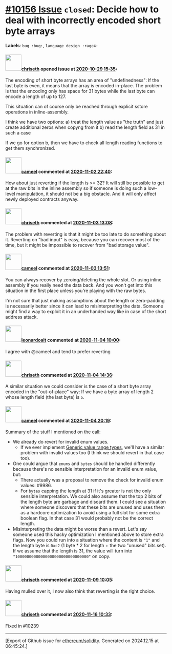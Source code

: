 # [\#10156 Issue](https://github.com/ethereum/solidity/issues/10156) `closed`: Decide how to deal with incorrectly encoded short byte arrays
**Labels**: `bug :bug:`, `language design :rage4:`


#### <img src="https://avatars.githubusercontent.com/u/9073706?v=4" width="50">[chriseth](https://github.com/chriseth) opened issue at [2020-10-29 15:35](https://github.com/ethereum/solidity/issues/10156):

The encoding of short byte arrays has an area of "undefinedness": If the last byte is even, it means that the array is encoded in-place. The problem is that the encoding only has space for 31 bytes while the last byte can encode a length of up to 127.

This situation can of course only be reached through explicit sstore operations in inline-assembly.

I think we have two options:
a) treat the length value as "the truth" and just create additional zeros when copyng from it
b) read the length field as 31 in such a case

If we go for option b, then we have to check all length reading functions to get them synchronized.

#### <img src="https://avatars.githubusercontent.com/u/137030?v=4" width="50">[cameel](https://github.com/cameel) commented at [2020-11-02 22:40](https://github.com/ethereum/solidity/issues/10156#issuecomment-720765487):

How about just reverting if the length is >= 32? It will still be possible to get at the raw bits in the inline assembly so if someone is doing such a low-level manipulation, it should not be a big obstacle. And it will only affect newly deployed contracts anyway.

#### <img src="https://avatars.githubusercontent.com/u/9073706?v=4" width="50">[chriseth](https://github.com/chriseth) commented at [2020-11-03 13:08](https://github.com/ethereum/solidity/issues/10156#issuecomment-721105529):

The problem with reverting is that it might be too late to do something about it. Reverting on "bad input" is easy, because you can recover most of the time, but it might be impossible to recover from "bad storage value".

#### <img src="https://avatars.githubusercontent.com/u/137030?v=4" width="50">[cameel](https://github.com/cameel) commented at [2020-11-03 13:51](https://github.com/ethereum/solidity/issues/10156#issuecomment-721127439):

You can always recover by zeroing/deleting the whole slot. Or using inline assembly if you really need the data back. And you won't get into this situation in the first place unless you're playing with the raw bytes.

I'm not sure that just making assumptions about the length or zero-padding is necessarily better since it can lead to misinterpreting the data. Someone might find a way to exploit it in an underhanded way like in case of the short address attack.

#### <img src="https://avatars.githubusercontent.com/u/504195?u=ce2facd14af9fd474ebff49f0d44891f56f7500f&v=4" width="50">[leonardoalt](https://github.com/leonardoalt) commented at [2020-11-04 10:00](https://github.com/ethereum/solidity/issues/10156#issuecomment-721634663):

I agree with @cameel and tend to prefer reverting

#### <img src="https://avatars.githubusercontent.com/u/9073706?v=4" width="50">[chriseth](https://github.com/chriseth) commented at [2020-11-04 14:36](https://github.com/ethereum/solidity/issues/10156#issuecomment-721768498):

A similar situation we could consider is the case of a short byte array encoded in the "out-of-place" way: If we have a byte array of length 2 whose length field (the last byte) is `5`.

#### <img src="https://avatars.githubusercontent.com/u/137030?v=4" width="50">[cameel](https://github.com/cameel) commented at [2020-11-04 20:19](https://github.com/ethereum/solidity/issues/10156#issuecomment-721953724):

Summary of the stuff I mentioned on the call:
- We already do revert for invalid enum values.
    - If we ever implement [Generic value range types](https://github.com/ethereum/solidity/issues/2918), we'll have a similar problem with invalid values too (I think we should revert in that case too).
- One could argue that `enums` and `bytes` should be handled differently because there's no sensible interpretation for an invalid enum value, but:
    - There actually was a proposal to remove the check for invalid enum values: #9986.
    - For `bytes` capping the length at 31 if it's greater is not the only sensible interpretation. We could also assume that the top 2 bits of the length byte are garbage and discard them. I could see a situation where someone discovers that these bits are unused and uses them as a hardcore optimization to avoid using a full slot for some extra boolean flag. In that case 31 would probably not be the correct length.
- Misinterpreting the data might be worse than a revert. Let's say someone used this hacky optimization I mentioned above to store extra flags. Now you could run into a situation where the content is `"1"` and the length byte is `0xc2` (1 byte * 2 for length + the two "unused" bits set). If we assume that the length is 31, the value will turn into `"10000000000000000000000000000000"` on copy.

#### <img src="https://avatars.githubusercontent.com/u/9073706?v=4" width="50">[chriseth](https://github.com/chriseth) commented at [2020-11-09 10:05](https://github.com/ethereum/solidity/issues/10156#issuecomment-723909223):

Having mulled over it, I now also think that reverting is the right choice.

#### <img src="https://avatars.githubusercontent.com/u/9073706?v=4" width="50">[chriseth](https://github.com/chriseth) commented at [2020-11-16 10:33](https://github.com/ethereum/solidity/issues/10156#issuecomment-727891556):

Fixed in #10239


-------------------------------------------------------------------------------



[Export of Github issue for [ethereum/solidity](https://github.com/ethereum/solidity). Generated on 2024.12.15 at 06:45:24.]
